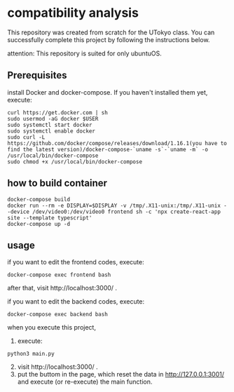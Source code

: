 # compatibility analysis
This repository was created from scratch for the UTokyo class. You can successfully complete this project by following the instructions below.

attention: This repository is suited for only ubuntuOS.

## Prerequisites
install Docker and docker-compose. If you haven't installed them yet, execute:
```
curl https://get.docker.com | sh
sudo usermod -aG docker $USER
sudo systemctl start docker
sudo systemctl enable docker
sudo curl -L https://github.com/docker/compose/releases/download/1.16.1(you have to find the latest version)/docker-compose-`uname -s`-`uname -m` -o /usr/local/bin/docker-compose
sudo chmod +x /usr/local/bin/docker-compose
```

## how to build container
```
docker-compose build
docker run --rm -e DISPLAY=$DISPLAY -v /tmp/.X11-unix:/tmp/.X11-unix --device /dev/video0:/dev/video0 frontend sh -c 'npx create-react-app site --template typescript'
docker-compose up -d
```

## usage
if you want to edit the frontend codes, execute:
```
docker-compose exec frontend bash
```
after that, visit http://localhost:3000/ .

if you want to edit the backend codes, execute:
```
docker-compose exec backend bash
```
when you execute this project, 
1. execute:
```
python3 main.py
```
2. visit http://localhost:3000/ .
3. put the buttom in the page, which reset the data in http://127.0.0.1:3001/ and execute (or re-execute) the main function.
